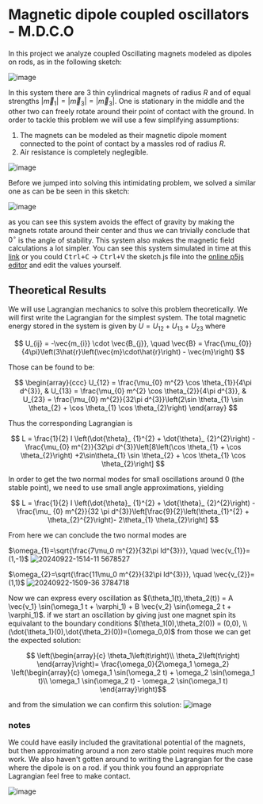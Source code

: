 # Magnetic dipole coupled oscillators - M.D.C.O

In this project we analyze coupled Oscillating magnets modeled as dipoles on rods, as in the following sketch:

![image](https://github.com/user-attachments/assets/96464dfb-f5d7-4f82-832c-f65d21427460)

In this system there are 3 thin cylindrical magnets of radius $R$ and of equal strengths $\left|\vec{m}_ {1}\right|=\left|\vec{m}_ {3}\right|=\left|\vec{m}_{3}\right|$. One is stationary in the middle and the other two can freely rotate around their point of contact with the ground.
In order to tackle this problem we will use a few simplifying assumptions:
1. The magnets can be modeled as their magnetic dipole moment connected to the point of contact by a massles rod of radius $R$.
2. Air resistance is completely neglegible.

![image](https://github.com/user-attachments/assets/8ac60b9f-0b27-49f6-a548-e1a47117773f)


Before we jumped into solving this intimidating problem, we solved a similar one as can be be seen in this sketch:

![image](https://github.com/user-attachments/assets/ec266417-e2bf-48ee-bb52-1f1216fc7240)

as you can see this system avoids the effect of gravity by making the magnets rotate around their center and thus we can trivially conclude that $0^\circ$ is the angle of stability. This system also makes the magnetic field calculations a lot simpler.
You can see this system simulated in time at this [link](https://alon-h.github.io/dipole-oscillations/) or you could <kbd>Ctrl+C</kbd> $\to$ <kbd>Ctrl+V</kbd> the sketch.js file into the [online p5js editor](https://editor.p5js.org) and edit the values yourself.

## Theoretical Results

We will use Lagrangian mechanics to solve this problem theoretically. We will first write the Lagrangian for the simplest system. The total magnetic energy stored in the system is given by $U = U_{12} + U_{13} + U_{23}$ where 

$$
U_{ij} = -\vec{m_{i}} \cdot \vec{B_{j}}, \quad \vec{B} = \frac{\mu_{0}}{4\pi}\left(3\hat{r}\left(\vec{m}\cdot\hat{r}\right) - \vec{m}\right)
$$

Those can be found to be:

$$
\begin{array}{ccc}
U_{12} = \frac{\mu_{0} m^{2} \cos \theta_{1}}{4\pi d^{3}}, & U_{13} = \frac{\mu_{0} m^{2} \cos \theta_{2}}{4\pi d^{3}}, & U_{23} = \frac{\mu_{0} m^{2}}{32\pi d^{3}}\left(2\sin \theta_{1} \sin \theta_{2} + \cos \theta_{1} \cos \theta_{2}\right)
\end{array}
$$

Thus the corresponding Lagrangian is

$$
L = \frac{1}{2} I \left(\dot{\theta}_ {1}^{2} + \dot{\theta}_ {2}^{2}\right) - \frac{\mu_{0} m^{2}}{32\pi d^{3}}\left[8\left(\cos \theta_{1} + \cos \theta_{2}\right) +2\sin\theta_{1} \sin \theta_{2} + \cos \theta_{1} \cos \theta_{2}\right]
$$

In order to get the two normal modes for small oscillations around 0 (the stable point), we need to use small angle approximations, yielding

$$
L = \frac{1}{2} I \left(\dot{\theta}_ {1}^{2} + \dot{\theta}_ {2}^{2}\right) - \frac{\mu_ {0} m^{2}}{32 \pi d^{3}}\left[\frac{9}{2}\left(\theta_{1}^{2} + \theta_{2}^{2}\right)-
2\theta_{1} \theta_{2}\right]
$$

From here we can conclude the two normal modes are

$\omega_{1}=\sqrt{\frac{7\mu_0 m^{2}}{32\pi Id^{3}}}, \quad \vec{v_{1}}=(1,-1)$ ![20240922-1514-11 5678527](https://github.com/user-attachments/assets/2659fde8-2867-4f32-bbf5-3ba655479c99)

$\omega_{2}=\sqrt{\frac{11\mu_0 m^{2}}{32\pi Id^{3}}}, \quad \vec{v_{2}}=(1,1)$ ![20240922-1509-36 3784718](https://github.com/user-attachments/assets/0a6680e0-b469-4cae-9903-8c6500a82352)

Now we can express every oscillation as $(\theta_1(t),\theta_2(t)) = A \vec{v_1} \sin(\omega_1 t + \varphi_1) + B \vec{v_2} \sin(\omega_2 t + \varphi_1)$. if we start an oscillation by giving just one magnet spin its equivalant to the boundary conditions $(\theta_1(0),\theta_2(0)) = (0,0), \\ (\dot{\theta_1}(0),\dot{\theta_2}(0))=(\omega_0,0)$ from those we can get the expected solution:

$$ \left(\begin{array}{c}
\theta_1\left(t\right)\\
\theta_2\left(t\right)
\end{array}\right)= \frac{\omega_0}{2\omega_1 \omega_2} \left(\begin{array}{c}
\omega_1 \sin(\omega_2 t) + \omega_2 \sin(\omega_1 t)\\
\omega_1 \sin(\omega_2 t) - \omega_2 \sin(\omega_1 t)
\end{array}\right)$$

and from the simulation we can confirm this solution:
![image](https://github.com/user-attachments/assets/26a92121-7142-47ec-a8ff-695c4451a45c)

### notes
We could have easily included the gravitational potential of the magnets, but then approximating around a non zero stable point requires much more work. 
We also haven't gotten around to writing the Lagrangian for the case where the dipole is on a rod. if you think you found an appropriate Lagrangian feel free to make contact.

![image](https://github.com/user-attachments/assets/b131ce4b-78da-4cc2-9139-91fde99f54fa)
